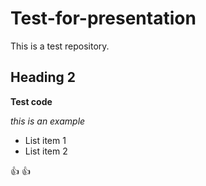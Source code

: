 # Test-for-presentation
This is a test repository.
## Heading 2
**Test code**

*this is an example*
* List item 1
* List item 2

:+1: :+1:
